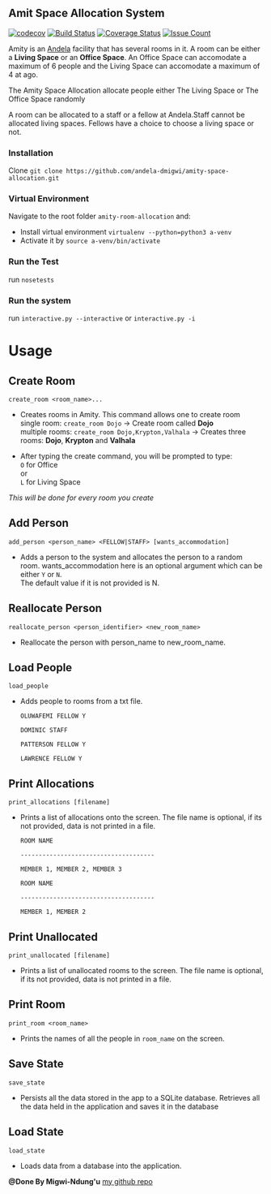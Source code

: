
## Amit Space Allocation System

[![codecov](https://codecov.io/gh/andela-dmigwi/amity-space-allocation/branch/master/graph/badge.svg)](https://codecov.io/gh/andela-dmigwi/amity-space-allocation)
[![Build Status](https://travis-ci.org/andela-dmigwi/amity-space-allocation.svg?branch=develop-refactor)](https://travis-ci.org/andela-dmigwi/amity-space-allocation)
[![Coverage Status](https://coveralls.io/repos/github/andela-dmigwi/amity-space-allocation/badge.svg)](https://coveralls.io/github/andela-dmigwi/amity-space-allocation)
[![Issue Count](https://codeclimate.com/github/andela-dmigwi/amity-space-allocation/badges/issue_count.svg)](https://codeclimate.com/github/andela-dmigwi/amity-space-allocation)


Amity is an [Andela](http://andela.com) facility that has several rooms in it. A room can be
either a **Living Space** or an **Office Space**. An Office Space can accomodate a maximum of
6 people and the Living Space can accomodate a maximum of 4 at ago.  

The Amity Space Allocation allocate people either The Living Space or The Office Space randomly  

A room can be allocated to a staff or a fellow at Andela.Staff cannot be allocated living spaces.
 Fellows have a choice to choose a living space or not. 

### Installation
Clone `git clone https://github.com/andela-dmigwi/amity-space-allocation.git`

### Virtual Environment
Navigate to the root folder `amity-room-allocation` and:
 - Install virtual environment `virtualenv --python=python3 a-venv` 
 - Activate it by `source a-venv/bin/activate`
 
### Run the Test
 run `nosetests`

### Run the system 
 run `interactive.py --interactive` or `interactive.py -i`


# Usage
 
## Create Room
`create_room <room_name>...`  
 - Creates rooms in Amity. This command allows one to create room  
   single room: `create_room Dojo` -> Create room called **Dojo**  
   multiple rooms: `create_room Dojo,Krypton,Valhala` -> Creates three rooms: **Dojo**, **Krypton** and **Valhala**

 - After typing the create command, you will be prompted to type:  
   `O` for Office   
          or    
   `L` for Living Space  

 *This will be done for every room you create*


## Add Person
 `add_person <person_name> <FELLOW|STAFF> [wants_accommodation]`
 - Adds a person to the system and allocates the person to a random room. wants_accommodation here is an optional argument which can be either ``Y`` or ``N``.  
The default value if it is not provided is N.  

## Reallocate Person
 `reallocate_person <person_identifier> <new_room_name>`
 - Reallocate the person with person_name to new_room_name.

## Load People
`load_people `
- Adds people to rooms from a txt file.  
    
    ``OLUWAFEMI FELLOW Y``

    ``DOMINIC STAFF``
 
    ``PATTERSON FELLOW Y``

    ``LAWRENCE FELLOW Y``


## Print Allocations
`print_allocations [filename]`
 - Prints a list of allocations onto the screen. The file name is optional, if its not provided, data is not printed in a file.  
  
    ``ROOM NAME``

    ``-------------------------------------``

    ``MEMBER 1, MEMBER 2, MEMBER 3``

    
    ``ROOM NAME``

    ``-------------------------------------``

    ``MEMBER 1, MEMBER 2``
  

## Print Unallocated
`print_unallocated [filename]`
 - Prints a list of unallocated rooms to the screen. The file name is optional, if its not provided, data is not printed in a file.

## Print Room
`print_room <room_name>`
 - Prints the names of all the people in ``room_name`` on the screen.

## Save State
`save_state `
 - Persists all the data stored in the app to a SQLite database. Retrieves all the data held in the application and saves it in the database

## Load State
`load_state `
 - Loads data from a database into the application.

**@Done By Migwi-Ndung'u**
[my github repo](http://www.github.com/andela-dmigwi)



